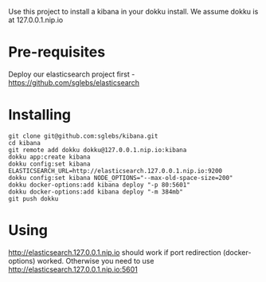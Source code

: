 Use this project to install a kibana in your dokku install. We assume dokku is at 127.0.0.1.nip.io

Pre-requisites
==============
Deploy our elasticsearch project first - https://github.com/sglebs/elasticsearch

Installing
==========
```
git clone git@github.com:sglebs/kibana.git
cd kibana
git remote add dokku dokku@127.0.0.1.nip.io:kibana
dokku app:create kibana
dokku config:set kibana ELASTICSEARCH_URL=http://elasticsearch.127.0.0.1.nip.io:9200
dokku config:set kibana NODE_OPTIONS="--max-old-space-size=200"
dokku docker-options:add kibana deploy "-p 80:5601"
dokku docker-options:add kibana deploy "-m 384mb"
git push dokku
```

Using
======
http://elasticsearch.127.0.0.1.nip.io should work if port redirection (docker-options) worked.
Otherwise you need to use http://elasticsearch.127.0.0.1.nip.io:5601